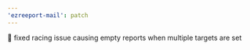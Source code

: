 ```yaml
---
'ezreeport-mail': patch
---
```


🐛 fixed racing issue causing empty reports when multiple targets are set
